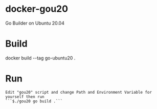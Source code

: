 # docker-gou20
Go Builder on Ubuntu 20.04

# Build
docker build --tag go-ubuntu20 .
# Run
    Edit "gou20" script and change Path and Environment Variable for yourself then run
    ```$./gou20 go build .```
